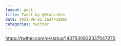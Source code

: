 ```yaml
--- 
layout: post 
title: Tweet by @StunLikes 
date: 2021-06-22 1624418865 
categories: twitter 
--- 
```

https://twitter.com/o/status/1407540832337547270